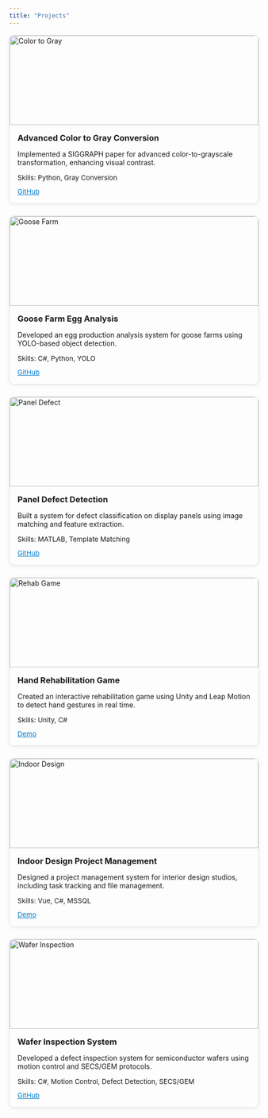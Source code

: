```yaml
---
title: "Projects"
---
```


<style>
.card-container {
  display: grid;
  grid-template-columns: repeat(auto-fit, minmax(280px, 1fr));
  gap: 1.5rem;
  margin-top: 1rem;
}
.card {
  border: 1px solid #ddd;
  border-radius: 10px;
  overflow: hidden;
  box-shadow: 0 2px 8px rgba(0, 0, 0, 0.06);
  display: flex;
  flex-direction: column;
  transition: transform 0.2s ease;
}
.card:hover {
  transform: translateY(-4px);
}
.card img {
  width: 100%;
  height: 180px;
  object-fit: cover;
}
.card-content {
  padding: 1rem;
}
.card h3 {
  margin: 0 0 0.5rem;
}
.card .skills {
  margin-top: 0.5rem;
  font-size: 0.85rem;
}
.card a {
  display: inline-block;
  margin-top: 0.75rem;
  margin-right: 0.75rem;
  font-size: 0.85rem;
  color: #007acc;
}
</style>

<div class="card-container">

  <div class="card">
    <img src="/images/Advanced-Color-to-Gray-Conversion.png" alt="Color to Gray" />
    <div class="card-content">
      <h3>Advanced Color to Gray Conversion</h3>
      <p>Implemented a SIGGRAPH paper for advanced color-to-grayscale transformation, enhancing visual contrast.</p>
      <div class="skills">Skills: Python, Gray Conversion</div>
      <a href="#">GitHub</a>
    </div>
  </div>

  <div class="card">
    <img src="/images/goose-farm.png" alt="Goose Farm" />
    <div class="card-content">
      <h3>Goose Farm Egg Analysis</h3>
      <p>Developed an egg production analysis system for goose farms using YOLO-based object detection.</p>
      <div class="skills">Skills: C#, Python, YOLO</div>
      <a href="#">GitHub</a>
    </div>
  </div>

  <div class="card">
    <img src="/images/panel-detection.jpg" alt="Panel Defect" />
    <div class="card-content">
      <h3>Panel Defect Detection</h3>
      <p>Built a system for defect classification on display panels using image matching and feature extraction.</p>
      <div class="skills">Skills: MATLAB, Template Matching</div>
      <a href="#">GitHub</a>
    </div>
  </div>

  <div class="card">
    <img src="/images/hand-rehabilitation-game.png" alt="Rehab Game" />
    <div class="card-content">
      <h3>Hand Rehabilitation Game</h3>
      <p>Created an interactive rehabilitation game using Unity and Leap Motion to detect hand gestures in real time.</p>
      <div class="skills">Skills: Unity, C#</div>
      <a href="#">Demo</a>
    </div>
  </div>

  <div class="card">
    <img src="/images/indoor-design-project-management-system.png" alt="Indoor Design" />
    <div class="card-content">
      <h3>Indoor Design Project Management</h3>
      <p>Designed a project management system for interior design studios, including task tracking and file management.</p>
      <div class="skills">Skills: Vue, C#, MSSQL</div>
      <a href="#">Demo</a>
    </div>
  </div>

  <div class="card">
    <img src="/images/Wafer-Inspection.jpg" alt="Wafer Inspection" />
    <div class="card-content">
      <h3>Wafer Inspection System</h3>
      <p>Developed a defect inspection system for semiconductor wafers using motion control and SECS/GEM protocols.</p>
      <div class="skills">Skills: C#, Motion Control, Defect Detection, SECS/GEM</div>
      <a href="#">GitHub</a>
    </div>
  </div>
</div>
